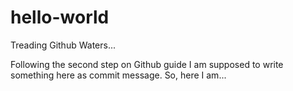 # hello-world
Treading Github Waters...

Following the second step on Github guide I am supposed to write something here as commit message. So, here I am...
